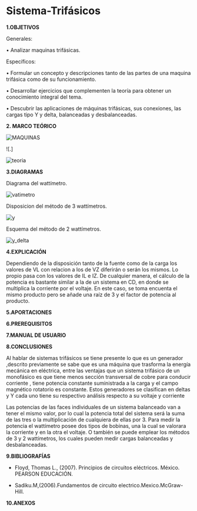 # Sistema-Trifásicos

**1.OBJETIVOS**

Generales:

•	Analizar maquinas trifásicas.

Específicos:

•	Formular un concepto y descripciones tanto de las partes de una maquina trifásica como de su funcionamiento. 

•	Desarrollar ejercicios que complementen la teoría para obtener un conocimiento integral del tema.

•	Descubrir las aplicaciones de máquinas trifásicas, sus conexiones, las cargas tipo Y y delta, balanceadas y desbalanceadas. 

**2. MARCO TEÓRICO**

![MAQUINAS](https://github.com/Katherine01-Arevalo/Sistema-Trifasicos/blob/main/img/1trifasicas.PNG)

![.]

![teoria](https://github.com/Katherine01-Arevalo/Sistema-Trifasicos/blob/main/img/teoria.png)

**3.DIAGRAMAS**

Diagrama del wattímetro. 

![vatimetro](https://github.com/Katherine01-Arevalo/Sistema-Trifasicos/blob/main/img/vatimetro.png)

Disposicion del método de 3 wattímetros.

![y](https://github.com/Katherine01-Arevalo/Sistema-Trifasicos/blob/main/img/y.png)

Esquema del método de 2 wattímetros.

![y_delta](https://github.com/Katherine01-Arevalo/Sistema-Trifasicos/blob/main/img/y_delta.png)

**4.EXPLICACIÓN**

Dependiendo de la disposición tanto de la fuente como de la carga los valores de VL con relacion a los de VZ diferirán o serán los mismos. Lo propio pasa con los valores de IL e IZ. De cualquier manera, el cálculo de la potencia es bastante similar a la de un sistema en CD, en donde se multiplica la corriente por el voltaje. En este caso, se toma encuenta el mismo producto pero se añade una raíz de 3 y el factor de potencia al producto. 

**5.APORTACIONES**

**6.PREREQUISITOS**

**7.MANUAL DE USUARIO**

**8.CONCLUSIONES**

Al hablar de sistemas trifásicos se  tiene presente lo que es un generador ,descrito previamente se sabe que es una máquina que trasforma la energía  mecánica en eléctrica, entre las ventajas que un sistema trifásico de un  monofásico es que tiene menos sección transversal de cobre para conducir corriente , tiene potencia constante suministrada a la carga y el campo magnético rotatorio es constante. Estos generadores se clasifican en deltas  y Y cada uno tiene su respectivo análisis respecto a su voltaje y corriente 

Las potencias de las faces individuales de un sistema balanceado van a tener el mismo valor, por lo cual la potencia total del sistema será la suma de las tres o la multiplicación de cualquiera de ellas por 3. Para medir la potencia el wattímetro posee dos tipos de bobinas, una la cual se valorara la corriente y en la otra el voltaje. O también se puede emplear los métodos de 3 y 2 wattímetros, los cuales pueden medir cargas balanceadas y desbalanceadas.  

**9.BIBLIOGRAFÍAS**

- Floyd, Thomas L., (2007). Principios de circuitos eléctricos. México. PEARSON EDUCACIÓN.

- Sadiku.M,(2006).Fundamentos de circuito electrico.Mexico.McGraw-Hill.



**10.ANEXOS**

